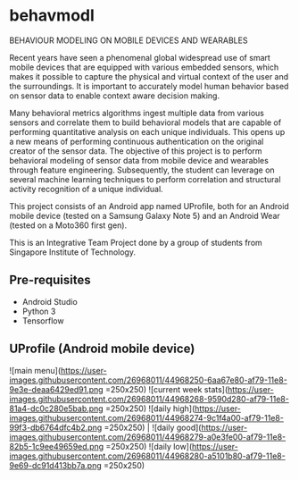 # behavmodl
BEHAVIOUR MODELING ON MOBILE DEVICES AND WEARABLES

Recent years have seen a phenomenal global widespread use of smart mobile devices that are equipped with various embedded sensors, which makes it possible to capture the physical and virtual context of the user and the surroundings. It is important to accurately model human behavior based on sensor data to enable context aware decision making.

Many behavioral metrics algorithms ingest multiple data from various sensors and correlate them to build behavioral models that are capable of performing quantitative analysis on each unique individuals. This opens up a new means of performing continuous authentication on the original creator of the sensor data. The objective of this project is to perform behavioral modeling of sensor data from mobile device and
wearables through feature engineering. Subsequently, the student can leverage on several machine learning techniques to perform correlation and structural activity recognition of a unique individual.

This project consists of an Android app named UProfile, both for an Android mobile device (tested on a Samsung Galaxy Note 5) and an Android Wear (tested on a Moto360 first gen).

This is an Integrative Team Project done by a group of students from Singapore Institute of Technology.

## Pre-requisites
- Android Studio
- Python 3
- Tensorflow

## UProfile (Android mobile device)
![main menu](https://user-images.githubusercontent.com/26968011/44968250-6aa67e80-af79-11e8-9e3e-deaa6429ed91.png =250x250) ![current week stats](https://user-images.githubusercontent.com/26968011/44968268-9590d280-af79-11e8-81a4-dc0c280e5bab.png =250x250) 
![daily high](https://user-images.githubusercontent.com/26968011/44968274-9c1f4a00-af79-11e8-99f3-db6764dfc4b2.png =250x250) | ![daily good](https://user-images.githubusercontent.com/26968011/44968279-a0e3fe00-af79-11e8-82b5-1c9ee49659ed.png =250x250) 
![daily low](https://user-images.githubusercontent.com/26968011/44968280-a5101b80-af79-11e8-9e69-dc91d413bb7a.png =250x250)
